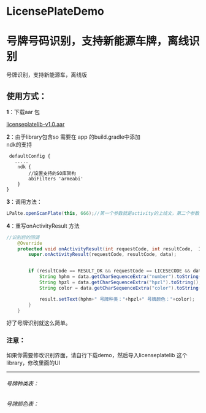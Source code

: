 # LicensePlateDemo
# 号牌号码识别，支持新能源车牌，离线识别
号牌识别，支持新能源车，离线版
## 使用方式：
 **1**：下载aar 包

[licenseplatelib-v1.0.aar](https://github.com/ccc920123/LicensePlateDemo/blob/master/downloads/licenseplatelib-v1.0.aar?raw=true)

**2**：由于library包含so 需要在 app 的build.gradle中添加<br/>
ndk的支持

     defaultConfig {
       .....
        ndk {
            //设置支持的SO库架构
            abiFilters 'armeabi'
        }
    }
**3**：调用方法：
<br/>
```java
LPalte.openScanPlate(this, 666);//第一个参数就是activity的上线文，第二个参数是requestCode 我填写的666
```
**4**：重写onActivityResult 方法
```java
//识别后的回调
    @Override
    protected void onActivityResult(int requestCode, int resultCode,  Intent data) {
        super.onActivityResult(requestCode, resultCode, data);


        if (resultCode == RESULT_OK && requestCode == LICESECODE && data != null) {
            String hphm = data.getCharSequenceExtra("number").toString();
            String hpzl = data.getCharSequenceExtra("hpzl").toString();
            String color = data.getCharSequenceExtra("color").toString();

            result.setText(hphm+" 号牌种类："+hpzl+" 号牌颜色："+color);
        }
    }
```
好了号牌识别就这么简单。
### 注意：
如果你需要修改识别界面，请自行下载demo，然后导入licenseplatelib 这个library，修改里面的UI


------------
###### 号牌种类表：


###### 号牌颜色表：








